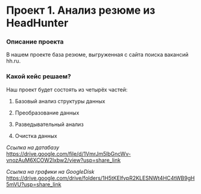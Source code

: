 # Проект 1. Анализ резюме из HeadHunter

### Описание проекта    
В нашем проекте база резюме, выгруженная с сайта поиска вакансий hh.ru.

### Какой кейс решаем?    
Наш проект будет состоять из четырёх частей:

1) Базовый анализ структуры данных

2) Преобразование данных

3) Разведывательный анализ

4) Очистка данных

*Ссылка на датабазу*  
https://drive.google.com/file/d/1VmrJm5lbGncWv-vnozAuM6XCOW2lxbw2/view?usp=share_link

*Ссылка на графики на GoogleDisk*     
https://drive.google.com/drive/folders/1H5tKElfvpR2KLESNWt4HC4tWB9gH5mVU?usp=share_link

